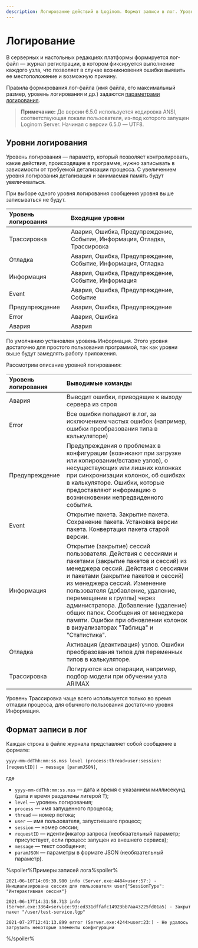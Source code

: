 ```yaml
---
description: Логирование действий в Loginom. Формат записи в лог. Уровни логирования. Работа с ошибками, поиск информации о проблемах, авариях и сбоях.
---
```

# Логирование

В серверных и настольных редакциях платформы формируется лог-файл — журнал регистрации, в котором фиксируется выполнение каждого узла, что позволяет в случае возникновения ошибки выявить ее местоположение и возможную причину.

Правила формирования лог-файла (имя файла, его максимальный размер, уровень логирования и др.) задаются [параметрами логирования](./parameters.md).

> **Примечание:** До версии 6.5.0 используется кодировка ANSI, соответствующая локали пользователя, из-под которого запущен Loginom Server. Начиная с версии 6.5.0 — UTF8.

## Уровни логирования

Уровень логирования — параметр, который позволяет контролировать, какие действия, происходящие в программе, нужно записывать в зависимости от требуемой детализации процесса. С увеличением уровня логирования детализация и занимаемая память будут увеличиваться.

При выборе одного уровня логирования сообщения уровня выше записываться не будут.

| Уровень логирования | Входящие уровни |
|:---------|:--------|
| Трассировка | Авария, Ошибка, Предупреждение, Событие, Информация, Отладка, Трассировка |
| Отладка | Авария, Ошибка, Предупреждение, Событие, Информация, Отладка |
| Информация | Авария, Ошибка, Предупреждение, Событие, Информация |
| Event | Авария, Ошибка, Предупреждение, Событие |
| Предупреждение | Авария, Ошибка, Предупреждение |
| Error | Авария, Ошибка |
| Авария | Авария |

По умолчанию установлен уровень Информация. Этого уровня достаточно для простого пользования программой, так как уровни выше будут замедлять работу приложения.

Рассмотрим описание уровней логирования:

| Уровень логирования | Выводимые команды |
|:---------|:--------|
| Авария | Выводит ошибки, приводящие к выходу сервера из строя |
| Error | Все ошибки попадают в лог, за исключением частых ошибок (например, ошибки преобразования типа в калькуляторе) |
| Предупреждение | Предупреждения о проблемах в конфигурации (возникают при загрузке или копировании/вставке узлов), о несуществующих или лишних колонках при синхронизации колонок, об ошибках в калькуляторе. Ошибки, которые предоставляют информацию о возникновении непредвиденного события. |
| Event | Открытие пакета. Закрытие пакета. Сохранение пакета. Установка версии пакета. Конвертация пакета старой версии. |
| Информация | Открытие (закрытие) сессий пользователя. Действия с сессиями и пакетами (закрытие пакетов и сессий) из менеджера сессий. Действия с сессиями и пакетами (закрытие пакетов и сессий) из менеджера сессий. Изменение пользователя (добавление, удаление, перемещение в группы) через администратора. Добавление (удаление) общих папок. Сообщения от менеджера памяти. Ошибки при обновлении колонок в визуализаторах "Таблица" и "Статистика". |
| Отладка | Активация (деактивация) узлов. Ошибки преобразования типов для переменных типов в калькуляторе. |
| Трассировка | Логируются все операции, например, подбор модели при обучении узла ARIMAX |

Уровень Трассировка чаще всего используется только во время отладки процесса, для обычного пользования достаточно уровня Информация.

## Формат записи в лог

Каждая строка в файле журнала представляет собой сообщение в формате:

`yyyy-mm-ddThh:mm:ss.mss level (process:thread>user:session:[requestID]) — message [paramJSON]`,

где

* `yyyy-mm-ddThh:mm:ss.mss` — дата и время с указанием миллисекунд (дата и время разделены литерой `T`);
* `level` — уровень логирования;
* `process` — имя запущенного процесса;
* `thread` — номер потока;
* `user` — имя пользователя, запустившего процесс;
* `session` — номер сессии;
* `requestID` — идентификатор запроса (необязательный параметр; присутствует, если процесс запущен из внешнего сервиса);
* `message` — текст сообщения;
* `paramJSON` — параметры в формате JSON (необязательный параметр).

%spoiler%Примеры записей лога%spoiler%

`2021-06-10T14:09:39.980 info (Server.exe:4484>user:57:) - Инициализирована сессия для пользователя user{"SessionType": "Интерактивная сессия"}`

`2021-06-17T14:31:58.713 info (Server.exe:3364>service:93:ed331dffafc14923bb7aa43225fd01a5) - Закрыт пакет "/user/test-service.lgp"`

`2021-07-27T12:41:13.899 error (Server.exe:4244>user:23:) - Не удалось загрузить некоторые элементы конфигурации`

%/spoiler%